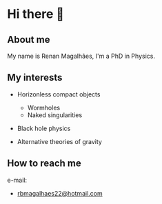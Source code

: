 # Hi there 👋
  
## About me
My name is Renan Magalhães, I'm a PhD in Physics.

## My interests

- Horizonless compact objects
  - Wormholes
  - Naked singularities

- Black hole physics
  
- Alternative theories of gravity
  


## How to reach me
e-mail:
- rbmagalhaes22@hotmail.com
    
